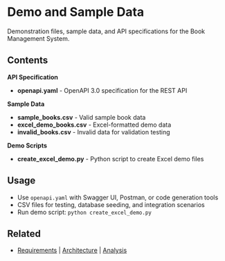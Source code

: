 # Demo and Sample Data

Demonstration files, sample data, and API specifications for the Book Management System.

## Contents

**API Specification**
- **openapi.yaml** - OpenAPI 3.0 specification for the REST API

**Sample Data**
- **sample_books.csv** - Valid sample book data
- **excel_demo_books.csv** - Excel-formatted demo data
- **invalid_books.csv** - Invalid data for validation testing

**Demo Scripts**
- **create_excel_demo.py** - Python script to create Excel demo files

## Usage
- Use `openapi.yaml` with Swagger UI, Postman, or code generation tools
- CSV files for testing, database seeding, and integration scenarios
- Run demo script: `python create_excel_demo.py`

## Related
- [Requirements](../requirements/REQUIREMENTS.md) | [Architecture](../architecture/ARCHITECTURE.md) | [Analysis](../analysis/business-logic-compliance-analysis.md)